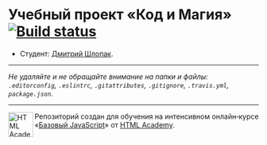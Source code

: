 # Учебный проект «Код и Магия» [![Build status][travis-image]][travis-url]

* Студент: [Дмитрий Шлопак](https://up.htmlacademy.ru/javascript/10/user/182700).

---

_Не удаляйте и не обращайте внимание на папки и файлы:_<br>
_`.editorconfig`, `.eslintrc`, `.gitattributes`, `.gitignore`, `.travis.yml`, `package.json`._

---

<a href="https://htmlacademy.ru/intensive/javascript"><img align="left" width="50" height="50" title="HTML Academy" src="https://up.htmlacademy.ru/static/img/intensive/javascript/logo-for-github.svg"></a>

Репозиторий создан для обучения на интенсивном онлайн‑курсе «[Базовый JavaScript](https://htmlacademy.ru/intensive/javascript)» от [HTML Academy](https://htmlacademy.ru).

[travis-image]: https://travis-ci.org/htmlacademy-javascript/182700-code-and-magick.svg?branch=master
[travis-url]: https://travis-ci.org/htmlacademy-javascript/182700-code-and-magick
